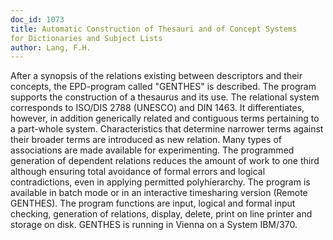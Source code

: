 ```yaml
---
doc_id: 1073
title: Automatic Construction of Thesauri and of Concept Systems
for Dictionaries and Subject Lists
author: Lang, F.H.
---
```


After a synopsis of the relations existing between descriptors and their 
concepts, the EPD-program called "GENTHES" is described.  The program supports
the construction of a thesaurus and its use.  The relational system corresponds
to ISO/DIS 2788 (UNESCO) and DIN 1463.  It differentiates, however, in addition
generically related and contiguous terms pertaining to a part-whole system.
Characteristics that determine narrower terms against their broader terms are
introduced as new relation.  Many types of associations are made available for
experimenting.  The programmed generation of dependent relations reduces the
amount of work to one third although ensuring total avoidance of formal errors
and logical contradictions, even in applying permitted polyhierarchy.  The
program is available in batch mode or in an interactive timesharing version
(Remote GENTHES).  The program functions are input, logical and formal input
checking, generation of relations, display, delete, print on line printer and
storage on disk.  GENTHES is running in Vienna on a System IBM/370.